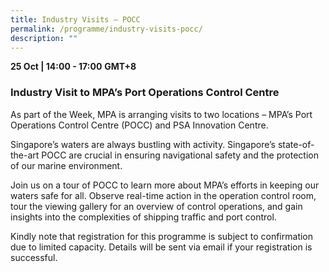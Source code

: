 ```yaml
---
title: Industry Visits – POCC
permalink: /programme/industry-visits-pocc/
description: ""
---
```

<div>
  <b>25 Oct | 14:00 - 17:00</b>&nbsp;<b>GMT+8</b>
  <h3>Industry Visit to MPA’s Port Operations Control Centre</h3>
	<p>As part of the Week, MPA is arranging visits to two locations – MPA’s Port Operations Control Centre (POCC) and PSA Innovation Centre.</p>
	<p>Singapore’s waters are always bustling with activity. Singapore’s state-of-the-art POCC are crucial in ensuring navigational safety and the protection of our marine environment.</p>
	<p>Join us on a tour of POCC to learn more about MPA’s efforts in keeping our waters safe for all. Observe real-time action in the operation control room, tour the viewing gallery for an overview of control operations, and gain insights into the complexities of shipping traffic and port control.</p>
	<p>Kindly note that registration for this programme is subject to confirmation due to limited capacity. Details will be sent via email if your registration is successful.</p>
</div>



<style type="text/css"> 

	
	hr.my-3{
margin-top: 0.75rem;	
	}

    .is-left{
      text-align: left;
    }
    .content h4{
      font-weight: 500; 
      color: #337B9A !important;
      margin-top: 1rem;
    }
    .bg-light {
      background-color: #fff !important;
      box-shadow: 5px 5px 5px 5px rgb(215 215 215), -5px 0 6px -4px rgb(215 215 215);
    }
    .p-4 {
      padding: 1.5rem!important;
    }
  .content a {text-decoration:none;}
	.content h3 { margin-top: 1rem;}
</style>